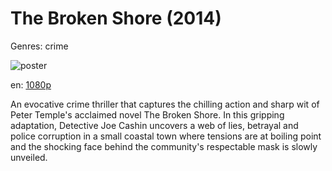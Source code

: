 # The Broken Shore (2014)

Genres: crime

![poster](http://image.tmdb.org/t/p/w500/mGfGSsRmDbTnlXrps8jMYccrjRf.jpg)

en:
  [1080p](magnet:?xt=urn:btih:7AC5C99203E0F0721BD135AB4905A7795C194D2B&tr=udp://glotorrents.pw:6969/announce&tr=udp://tracker.opentrackr.org:1337/announce&tr=udp://torrent.gresille.org:80/announce&tr=udp://tracker.openbittorrent.com:80&tr=udp://tracker.coppersurfer.tk:6969&tr=udp://tracker.leechers-paradise.org:6969&tr=udp://p4p.arenabg.ch:1337&tr=udp://tracker.internetwarriors.net:1337)
  


An evocative crime thriller that captures the chilling action and sharp wit of Peter Temple's acclaimed novel The Broken Shore. In this gripping adaptation, Detective Joe Cashin uncovers a web of lies, betrayal and police corruption in a small coastal town where tensions are at boiling point and the shocking face behind the community's respectable mask is slowly unveiled.